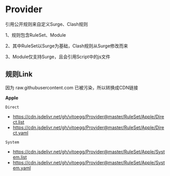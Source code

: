# Provider
引用公开规则来自定义Surge、Clash规则

1、规则包含RuleSet、Module

2、其中RuleSet以Surge为基础，Clash规则从Surge修改而来

3、Module仅支持Surge，且会引用Script中的js文件

## 规则Link
因为 raw.githubusercontent.com 已被污染，所以转换成CDN链接

**Apple**

`Direct`

- https://cdn.jsdelivr.net/gh/vitoegg/Provider@master/RuleSet/Apple/Direct.list
- https://cdn.jsdelivr.net/gh/vitoegg/Provider@master/RuleSet/Apple/Direct.yaml

`System`

- https://cdn.jsdelivr.net/gh/vitoegg/Provider@master/RuleSet/Apple/System.list
- https://cdn.jsdelivr.net/gh/vitoegg/Provider@master/RuleSet/Apple/System.yaml


